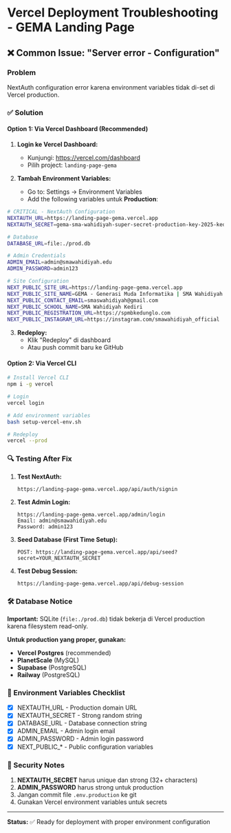 # Vercel Deployment Troubleshooting - GEMA Landing Page

## ❌ Common Issue: "Server error - Configuration" 

### Problem
NextAuth configuration error karena environment variables tidak di-set di Vercel production.

### ✅ Solution

#### Option 1: Via Vercel Dashboard (Recommended)

1. **Login ke Vercel Dashboard:**
   - Kunjungi: https://vercel.com/dashboard
   - Pilih project: `landing-page-gema`

2. **Tambah Environment Variables:**
   - Go to: Settings → Environment Variables
   - Add the following variables untuk **Production**:

```bash
# CRITICAL - NextAuth Configuration
NEXTAUTH_URL=https://landing-page-gema.vercel.app
NEXTAUTH_SECRET=gema-sma-wahidiyah-super-secret-production-key-2025-kediri

# Database
DATABASE_URL=file:./prod.db

# Admin Credentials  
ADMIN_EMAIL=admin@smawahidiyah.edu
ADMIN_PASSWORD=admin123

# Site Configuration
NEXT_PUBLIC_SITE_URL=https://landing-page-gema.vercel.app
NEXT_PUBLIC_SITE_NAME=GEMA - Generasi Muda Informatika | SMA Wahidiyah Kediri
NEXT_PUBLIC_CONTACT_EMAIL=smaswahidiyah@gmail.com
NEXT_PUBLIC_SCHOOL_NAME=SMA Wahidiyah Kediri
NEXT_PUBLIC_REGISTRATION_URL=https://spmbkedunglo.com
NEXT_PUBLIC_INSTAGRAM_URL=https://instagram.com/smawahidiyah_official
```

3. **Redeploy:**
   - Klik "Redeploy" di dashboard
   - Atau push commit baru ke GitHub

#### Option 2: Via Vercel CLI

```bash
# Install Vercel CLI
npm i -g vercel

# Login
vercel login

# Add environment variables
bash setup-vercel-env.sh

# Redeploy
vercel --prod
```

### 🔍 Testing After Fix

1. **Test NextAuth:**
   ```
   https://landing-page-gema.vercel.app/api/auth/signin
   ```

2. **Test Admin Login:**
   ```  
   https://landing-page-gema.vercel.app/admin/login
   Email: admin@smawahidiyah.edu
   Password: admin123
   ```

3. **Seed Database (First Time Setup):**
   ```
   POST: https://landing-page-gema.vercel.app/api/seed?secret=YOUR_NEXTAUTH_SECRET
   ```

3. **Test Debug Session:**
   ```
   https://landing-page-gema.vercel.app/api/debug-session
   ```

### 🛠️ Database Notice

**Important:** SQLite (`file:./prod.db`) tidak bekerja di Vercel production karena filesystem read-only.

**Untuk production yang proper, gunakan:**
- **Vercel Postgres** (recommended)
- **PlanetScale** (MySQL)
- **Supabase** (PostgreSQL)
- **Railway** (PostgreSQL)

### 📝 Environment Variables Checklist

- [x] NEXTAUTH_URL - Production domain URL  
- [x] NEXTAUTH_SECRET - Strong random string
- [x] DATABASE_URL - Database connection string
- [x] ADMIN_EMAIL - Admin login email
- [x] ADMIN_PASSWORD - Admin login password
- [x] NEXT_PUBLIC_* - Public configuration variables

### 🚨 Security Notes

1. **NEXTAUTH_SECRET** harus unique dan strong (32+ characters)
2. **ADMIN_PASSWORD** harus strong untuk production
3. Jangan commit file `.env.production` ke git
4. Gunakan Vercel environment variables untuk secrets

---

**Status:** ✅ Ready for deployment with proper environment configuration